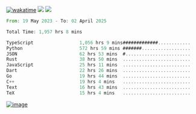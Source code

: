 [![wakatime](https://wakatime.com/badge/user/00eead22-fb14-4dd0-ab8a-3625cafbd50d.svg)](https://wakatime.com/@00eead22-fb14-4dd0-ab8a-3625cafbd50d)
![](https://komarev.com/ghpvc/?username=flatypus)
![](https://pixel.flatypus.me/flatypus?type=tracker)
<!--START_SECTION:waka-->

```rust
From: 19 May 2023 - To: 02 April 2025

Total Time: 1,957 hrs 8 mins

TypeScript                 1,056 hrs 9 mins#############............   53.66 %
Python                     572 hrs 59 mins #######..................   29.11 %
JSON                       62 hrs 53 mins  #........................   03.20 %
Rust                       38 hrs 50 mins  .........................   01.97 %
JavaScript                 25 hrs 11 mins  .........................   01.28 %
Dart                       22 hrs 26 mins  .........................   01.14 %
Go                         19 hrs 44 mins  .........................   01.00 %
C++                        19 hrs 4 mins   .........................   00.97 %
Text                       16 hrs 43 mins  .........................   00.85 %
TeX                        15 hrs 4 mins   .........................   00.77 %
```

<!--END_SECTION:waka-->
[<img alt="image" src="https://github.com/flatypus/flatypus/assets/68029599/0a302dc1-501c-43a0-ae8d-37ec4817f3bd">](https://flatypus.me)

